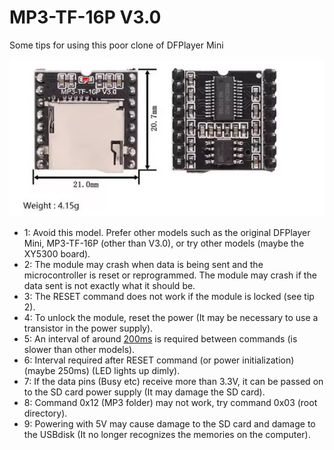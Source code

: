 # MP3-TF-16P V3.0
Some tips for using this poor clone of DFPlayer Mini

![img](https://raw.githubusercontent.com/rtek1000/MP3-TF-16P_V3.0/main/MP3-TF-16P_V3.0.jpg)

- 1: Avoid this model. Prefer other models such as the original DFPlayer Mini, MP3-TF-16P (other than V3.0), or try other models (maybe the XY5300 board).
- 2: The module may crash when data is being sent and the microcontroller is reset or reprogrammed. The module may crash if the data sent is not exactly what it should be.
- 3: The RESET command does not work if the module is locked (see tip 2).
- 4: To unlock the module, reset the power (It may be necessary to use a transistor in the power supply).
- 5: An interval of around [200ms](https://github.com/ghmartin77/DFPlayerAnalyzer/issues/10) is required between commands (is slower than other models).
- 6: Interval required after RESET command (or power initialization) (maybe 250ms) (LED lights up dimly).
- 7: If the data pins (Busy etc) receive more than 3.3V, it can be passed on to the SD card power supply (It may damage the SD card).
- 8: Command 0x12 (MP3 folder) may not work, try command 0x03 (root directory).
- 9: Powering with 5V may cause damage to the SD card and damage to the USBdisk (It no longer recognizes the memories on the computer).

